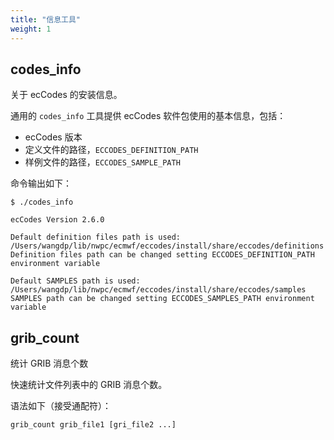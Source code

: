 ```yaml
---
title: "信息工具"
weight: 1
---
```


## codes_info

关于 ecCodes 的安装信息。

通用的 `codes_info` 工具提供 ecCodes 软件包使用的基本信息，包括：

- ecCodes 版本
- 定义文件的路径，`ECCODES_DEFINITION_PATH`
- 样例文件的路径，`ECCODES_SAMPLE_PATH`

命令输出如下：

```
$ ./codes_info

ecCodes Version 2.6.0

Default definition files path is used: /Users/wangdp/lib/nwpc/ecmwf/eccodes/install/share/eccodes/definitions
Definition files path can be changed setting ECCODES_DEFINITION_PATH environment variable

Default SAMPLES path is used: /Users/wangdp/lib/nwpc/ecmwf/eccodes/install/share/eccodes/samples
SAMPLES path can be changed setting ECCODES_SAMPLES_PATH environment variable
```

## grib_count

统计 GRIB 消息个数

快速统计文件列表中的 GRIB 消息个数。

语法如下（接受通配符）：

```
grib_count grib_file1 [gri_file2 ...]
```